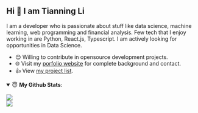 ## Hi 👋 I am Tianning Li 

I am a developer who is passionate about stuff like data science, machine learning, web programming and financial analysis. Few tech that I enjoy working in are Python, React.js, Typescript. I am actively looking for opportunities in Data Science. 

- 😊 Willing to contribute in opensource development projects.
- 🌐 Visit my [porfolio website](http://www.litianningl.com.s3-website-us-east-1.amazonaws.com/) for complete background and contact.
- 👍 View [my project list](https://lit26.github.io/project_list/).


<details open>
 <summary> 😇 <b>My Github Stats</b>: </summary>

<br>

<!-- <p align = "center"> -->
  <img src = "https://github-readme-stats.vercel.app/api?username=lit26&show_icons=true&theme=tokyonight&line_height=33">
 <br>
  <img src = "https://github-readme-stats.vercel.app/api/top-langs/?username=lit26&hide=jupyter%20notebook,css,Stata&theme=tokyonight &layout=compact">
<!-- </p> -->


</details>
